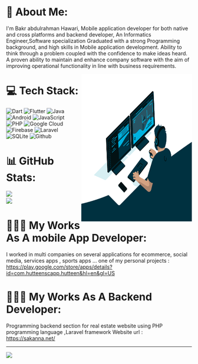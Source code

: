 # 💫 About Me:
I'm Bakr abdulrahman Hawari, Mobile application developer for both native and cross platforms and backend developer, An Informatics Engineer,Software specialization Graduated with a strong Programming background, and high skills in Mobile application development. Ability to think through a problem coupled with the confidence to make ideas heard. A proven ability to maintain and enhance company software with the aim of improving operational functionality in line with business requirements.

<img align="right" alt="GIF" src="code.gif" width="300" height="400" />

# 💻 Tech Stack:
![Dart](https://img.shields.io/badge/dart-%230175C2.svg?style=flat&logo=dart&logoColor=white) ![Flutter](https://img.shields.io/badge/Flutter-%2302569B.svg?style=flat&logo=Flutter&logoColor=white) ![Java](https://img.shields.io/badge/java-%23ED8B00.svg?style=flat&logo=java&logoColor=white) ![Android](https://img.shields.io/badge/-android-green) ![JavaScript](https://img.shields.io/badge/javascript-%23323330.svg?style=flat&logo=javascript&logoColor=%23F7DF1E) ![PHP](https://img.shields.io/badge/swift-F54A2A?style=flat&logo=swift&logoColor=white) ![Google Cloud](https://img.shields.io/badge/Google%20Cloud-%234285F4.svg?style=flat&logo=google-cloud&logoColor=white) ![Firebase](https://img.shields.io/badge/firebase-%23039BE5.svg?style=flat&logo=firebase) ![Laravel](https://img.shields.io/badge/laravel-%23FF2D20.svg?style=flat&logo=laravel&logoColor=white) ![SQLite](https://img.shields.io/badge/sqlite-%2307405e.svg?style=flat&logo=sqlite&logoColor=white) ![Github](https://camo.githubusercontent.com/0147981134ab7ea3e2fec8431d1c49e365792a0003458f679c19b725e6b25545/68747470733a2f2f696d672e736869656c64732e696f2f62616467652f6769746c616225323043492d2532333138313731372e7376673f7374796c653d666f722d7468652d6261646765266c6f676f3d6769746c6162266c6f676f436f6c6f723d7768697465)

# 📊 GitHub Stats:
![](https://github-readme-stats.vercel.app/api?username=bakrabdulrahmanhawarieng&theme=dark&hide_border=false&include_all_commits=false&count_private=false)<br/>
![](https://github-readme-streak-stats.herokuapp.com/?user=bakrabdulrahmanhawarieng&theme=dark&hide_border=false)<br/>

# 👨🏻‍💻 My Works As A mobile App Developer:
I worked in multi companies on several applications for ecommerce, social media, services apps , sports apps  ...
one of my personal projects :
https://play.google.com/store/apps/details?id=com.hutteenscapp.hutteen&hl=en&gl=US 

# 👨🏻‍💻 My Works As A Backend Developer:
Programming backend section for real estate website using PHP programming language ,Laravel framework
Website url :
https://sakanna.net/ 

---
[![](https://visitcount.itsvg.in/api?id=bakrabdulrahmanhawarieng&icon=0&color=0)](https://visitcount.itsvg.in)

